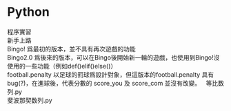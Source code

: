 # Python
程序實習  
新手上路  
Bingo! 爲最初的版本，並不具有再次遊戲的功能  
Bingo2.0 爲後來的版本，可以在Bingo後開始新一輪的遊戲，也使用到Bingo!沒使用的一些功能（例如def()elif()else()）  
football.penalty 以足球的罰球爲設計對象，但這版本的football.penalty 具有bug(?)，在進球後，代表分數的 score_you 及 score_com 並沒有改變。  
等比数列.py  
斐波那契数列.py  
